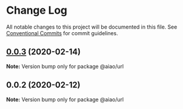 # Change Log

All notable changes to this project will be documented in this file.
See [Conventional Commits](https://conventionalcommits.org) for commit guidelines.

## [0.0.3](https://github.com/aiao-io/aiao/compare/@aiao/url@0.0.2...@aiao/url@0.0.3) (2020-02-14)

**Note:** Version bump only for package @aiao/url





## 0.0.2 (2020-02-12)

**Note:** Version bump only for package @aiao/url
